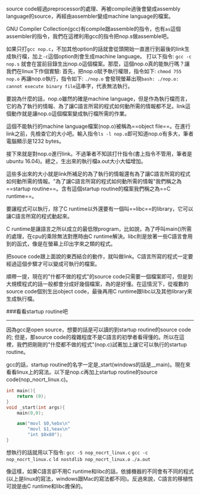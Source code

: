 source code經過preprocessor的處理、再被compile過後會變成assembly language的source，再經由assembler變成machine language的檔案。

GNU Compiler Collection(gcc)有compile跟assemble的指令，也有`as`這個assembler的指令，我們在這裡利用gcc的指令把nop.s做assemble吧。

如果只打`gcc nop.c`，不加其他option的話就會從頭開始一直進行到最後的link生成執行檔，加上`-c`這個option則會生成machine language。
打以下指令:
`gcc -c nop.s`
就會在當前目錄生出nop.o這個檔案。那麼，這個nop.o真的能執行嗎？讓我們在linux下作個實驗:
首先，把nop.o賦予執行權限，指令如下:
`chmod 755 nop.o`
再讓nop.o執行，指令如下:
`./nop.o`
會發現螢幕出現`bash: ./nop.o: cannot execute binary file`這串字，代表無法執行。

要說為什麼的話，nop.o雖然的確是machine language，但是作為執行檔而言，它的為了執行的情報、為了讓C語言所寫的程式如何動所需的情報都不足。link這個動作就是讓nop.o這個檔案變成執行檔所需的作業。

這個不能執行的machine language檔案(nop.o)被稱為==object file==。在進行link之前，先檢查它的大小吧。輸入指令`ls -l nop.o`即可知道nop.o有多大，筆者電腦顯示是1232 bytes。

接下來就是對nop.o進行link。不過筆者不知該打什指令(書上指令不管用，筆者是ubuntu 16.04)。總之，生出來的執行檔a.out大小大幅增加。

這些多出來的大小就是link所補足的為了執行的情報還有為了讓C語言所寫的程式如何動所需的情報。"為了讓C語言所寫的程式如何動所需的情報"我們稱之為==startup routine==。含有這個startup routine的檔案我們稱之為==C runtime==。

要讓程式可以執行，除了C runtime以外還要有一個叫==libc==的library，它可以讓C語言所寫的程式動起來。

C runtime是讓語言之所以成立的最低限program，比如說，為了呼叫main()所需的處理，在cpu的乘除無法對應時由C runtime解決。libc則是放著一些C語言會用到的函式，像是在螢幕上印出字來之類的程式。

把souce code跟上面說的東西結合的動作，就叫做link。C語言所寫的程式一定要經過這個步驟才可以變成可執行的檔案。

順帶一提，現在的"什都不做的程式"的source code只需要一個檔案即可，但是到大規模程式的話一般都會分成好幾個檔案，為的是好懂。在這情況下，從複數的source code個別生出object code，最後再用C runtime跟libc以及其他library來生成執行檔。

###看看startup routine吧
_ _ _

因為gcc是open source，想要的話是可以讀的到startup routine的source code的; 但是，那source code的複雜程度不是C語言的初學者看得懂的。所以在這裡，我們把剛剛的"什麼都不做的程式"(nop.c)試著加上讓它可以執行的startup routine。

gcc的話，startup routine的名字一定是_start(windows的話是__main)。現在來看看linux上的寫法。以下是nop.c再加上startup routine的source code(nop_nocrt_linux.c)。
```cpp
int main(){
	return (0);
}
void _start(int args){
	main(0,0);

	asm("movl $0,%ebx\n"
		"movl $1,%eax\n"
		"int $0x80");
}
```
想執行的話就用以下指令:
`gcc -S nop_nocrt_linux.c`
`gcc -c nop_nocrt_linux.c`
`ld nostdlib nop_nocrt_linux.o`
`./a.out`

像這樣，如果C語言卻不用C runtime和libc的話，依據機器的不同會有不同的程式(以上是linux的寫法，windows跟Mac的寫法都不同)。反過來說，C語言的移植性可說是由C runtime和libc擔保的。